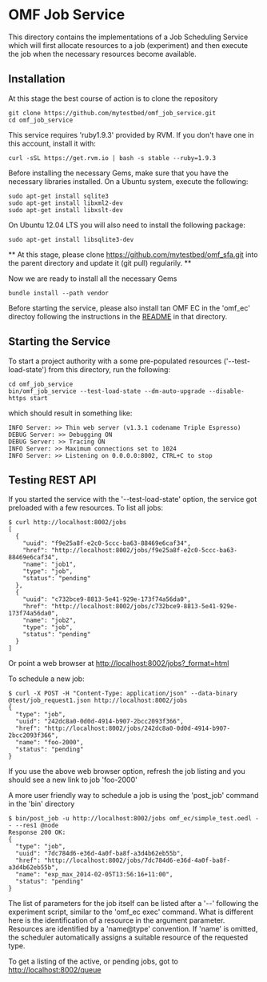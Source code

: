 
OMF Job Service
===============

This directory contains the implementations of a Job Scheduling Service
which will first allocate resources to a job (experiment) and then
execute the job when the necessary resources become available.

Installation
------------

At this stage the best course of action is to clone the repository

    git clone https://github.com/mytestbed/omf_job_service.git
    cd omf_job_service

This service requires 'ruby1.9.3' provided by RVM. If you don't have one in this account, install it with:

    curl -sSL https://get.rvm.io | bash -s stable --ruby=1.9.3

Before installing the necessary Gems, make sure that you have the necessary libraries installed. On a Ubuntu
system, execute the following:

    sudo apt-get install sqlite3
    sudo apt-get install libxml2-dev
    sudo apt-get install libxslt-dev

On Ubuntu 12.04 LTS you will also need to install the following package:

    sudo apt-get install libsqlite3-dev

** At this stage, please clone https://github.com/mytestbed/omf_sfa.git into the parent directory and update it (git pull) regularily. **

Now we are ready to install all the necessary Gems

    bundle install --path vendor

Before starting the service, please also install tan OMF EC in the 'omf_ec' directoy
following the instructions in the [README](omf_ec/README.md) in that directory.

Starting the Service
--------------------

To start a project authority with a some pre-populated resources ('--test-load-state') from this directory, run the following:

    cd omf_job_service
    bin/omf_job_service --test-load-state --dm-auto-upgrade --disable-https start

which should result in something like:

    INFO Server: >> Thin web server (v1.3.1 codename Triple Espresso)
    DEBUG Server: >> Debugging ON
    DEBUG Server: >> Tracing ON
    INFO Server: >> Maximum connections set to 1024
    INFO Server: >> Listening on 0.0.0.0:8002, CTRL+C to stop


Testing REST API
----------------

If you started the service with the '--test-load-state' option, the service got preloaded with a few
resources. To list all jobs:

    $ curl http://localhost:8002/jobs
    [
      {
        "uuid": "f9e25a8f-e2c0-5ccc-ba63-88469e6caf34",
        "href": "http://localhost:8002/jobs/f9e25a8f-e2c0-5ccc-ba63-88469e6caf34",
        "name": "job1",
        "type": "job",
        "status": "pending"
      },
      {
        "uuid": "c732bce9-8813-5e41-929e-173f74a56da0",
        "href": "http://localhost:8002/jobs/c732bce9-8813-5e41-929e-173f74a56da0",
        "name": "job2",
        "type": "job",
        "status": "pending"
      }
    ]

Or point a web browser at [http://localhost:8002/jobs?_format=html](http://localhost:8002/jobs?_format=html)

To schedule a new job:

    $ curl -X POST -H "Content-Type: application/json" --data-binary @test/job_request1.json http://localhost:8002/jobs
    {
      "type": "job",
      "uuid": "242dc8a0-0d0d-4914-b907-2bcc2093f366",
      "href": "http://localhost:8002/jobs/242dc8a0-0d0d-4914-b907-2bcc2093f366",
      "name": "foo-2000",
      "status": "pending"
    }

If you use the above web browser option, refresh the job listing and you should see a new link to job 'foo-2000'

A more user friendly way to schedule a job is using the 'post_job' command in the 'bin' directory

    $ bin/post_job -u http://localhost:8002/jobs omf_ec/simple_test.oedl -- --res1 @node
    Response 200 OK:
    {
      "type": "job",
      "uuid": "7dc784d6-e36d-4a0f-ba8f-a3d4b62eb55b",
      "href": "http://localhost:8002/jobs/7dc784d6-e36d-4a0f-ba8f-a3d4b62eb55b",
      "name": "exp_max_2014-02-05T13:56:16+11:00",
      "status": "pending"
    }

The list of parameters for the job itself can be listed after a '--' following the experiment script, similar to the 'omf_ec exec'
command. What is different here is the identification of a resource in the argument parameter. Resources are identified by a
'name@type' convention. If 'name' is omitted, the scheduler automatically assigns a suitable resource of the requested type.

To get a listing of the active, or pending jobs, got to [http://localhost:8002/queue](http://localhost:8002/queue?_format=html)


